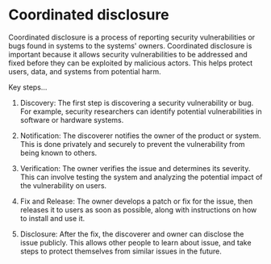 # Coordinated disclosure

Coordinated disclosure is a process of reporting security vulnerabilities or bugs found in systems to the systems' owners. Coordinated disclosure is important because it allows security vulnerabilities to be addressed and fixed before they can be exploited by malicious actors. This helps protect users, data, and systems from potential harm.

Key steps…

1. Discovery: The first step is discovering a security vulnerability or bug. For example, security researchers can identify potential vulnerabilities in software or hardware systems.

2. Notification: The discoverer notifies the owner of the product or system. This is done privately and securely to prevent the vulnerability from being known to others.

3. Verification: The owner verifies the issue and determines its severity. This can involve testing the system and analyzing the potential impact of the vulnerability on users.

4. Fix and Release: The owner develops a patch or fix for the issue, then releases it to users as soon as possible, along with instructions on how to install and use it.

5. Disclosure: After the fix, the discoverer and owner can disclose the issue publicly. This allows other people to learn about issue, and take steps to protect themselves from similar issues in the future.

